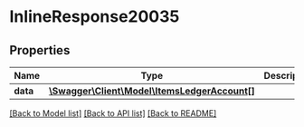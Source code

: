 # InlineResponse20035

## Properties
Name | Type | Description | Notes
------------ | ------------- | ------------- | -------------
**data** | [**\Swagger\Client\Model\ItemsLedgerAccount[]**](ItemsLedgerAccount.md) |  | [optional] 

[[Back to Model list]](../../README.md#documentation-for-models) [[Back to API list]](../../README.md#documentation-for-api-endpoints) [[Back to README]](../../README.md)

